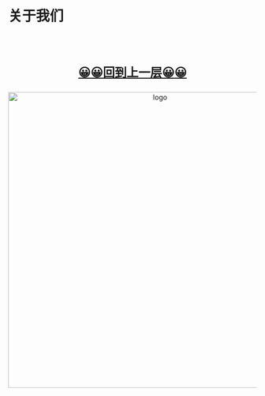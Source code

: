 # 关于我们

<br />
<br />
<div align="center">
<a href="../index.html"><p style="font-size:24px"><b>&#128512;&#128512;回到上一层&#128512;&#128512;</b></p></a>
<img  src='/img/xf.jpeg' width="600" alt="logo" />
</div>
<br />
<br />
